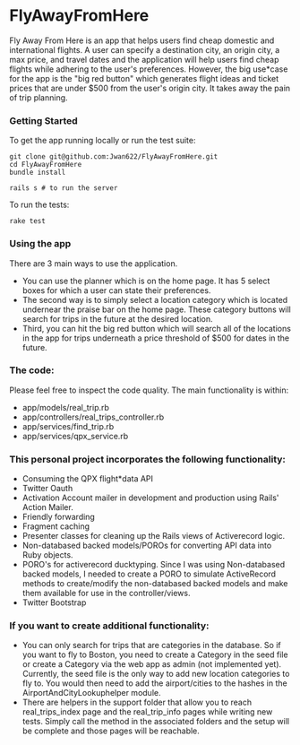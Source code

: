 # FlyAwayFromHere

Fly Away From Here is an app that helps users find cheap domestic and international flights. A user can specify a destination city, an origin city, a max price, and travel dates and the application will help users find cheap flights while adhering to the user's preferences. However, the big use*case for the app is the "big red button" which generates flight ideas and ticket prices that are under $500 from the user's origin city. It takes away the pain of trip planning.

### Getting Started
To get the app running locally or run the test suite:

```
git clone git@github.com:Jwan622/FlyAwayFromHere.git
cd FlyAwayFromHere
bundle install

rails s # to run the server
```
To run the tests:

```
rake test
```

### Using the app
There are 3 main ways to use the application.
* You can use the planner which is on the home page. It has 5 select boxes for which a user can state their preferences.
* The second way is to simply select a location category which is located undernear the praise bar on the home page. These category buttons will search for trips in the future at the desired location.  
* Third, you can hit the big red button which will search all of the locations in the app for trips underneath a price threshold of $500 for dates in the future.  

### The code:
Please feel free to inspect the code quality. The main functionality is within:  
* app/models/real_trip.rb  
* app/controllers/real_trips_controller.rb  
* app/services/find_trip.rb  
* app/services/qpx_service.rb  

### This personal project incorporates the following functionality:
* Consuming the QPX flight*data API  
* Twitter Oauth  
* Activation Account mailer in development and production using Rails' Action Mailer.
* Friendly forwarding
* Fragment caching  
* Presenter classes for cleaning up the Rails views of Activerecord logic.  
* Non-databased backed models/POROs for converting API data into Ruby objects.  
* PORO's for activerecord ducktyping. Since I was using Non-databased backed models, I needed to create a PORO to simulate ActiveRecord methods to create/modify the non-databased backed models and make them available for use in the controller/views.  
* Twitter Bootstrap  

### If you want to create additional functionality:
* You can only search for trips that are categories in the database. So if you want to fly to Boston, you need to create a Category in the seed file or create a Category via the web app as admin (not implemented yet). Currently, the seed file is the only way to add new location categories to fly to. You would then need to add the airport/cities to the hashes in the AirportAndCityLookuphelper module.  
* There are helpers in the support folder that allow you to reach real_trips_index page and the real_trip_info pages while writing new tests. Simply call the method in the associated folders and the setup will be complete and those pages will be reachable.

